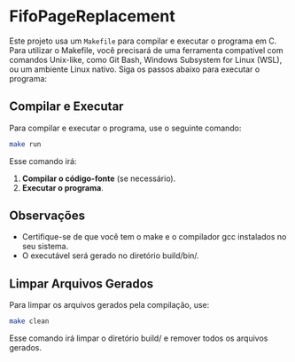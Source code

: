 # FifoPageReplacement

Este projeto usa um `Makefile` para compilar e executar o programa em C. Para utilizar o Makefile, você precisará de uma ferramenta compatível com comandos Unix-like, como Git Bash, Windows Subsystem for Linux (WSL), ou um ambiente Linux nativo. Siga os passos abaixo para executar o programa:

## Compilar e Executar

Para compilar e executar o programa, use o seguinte comando:

```bash
make run
```

Esse comando irá:
1. **Compilar o código-fonte** (se necessário).
2. **Executar o programa**.

## Observações
- Certifique-se de que você tem o make e o compilador gcc instalados no seu sistema.
- O executável será gerado no diretório build/bin/.

## Limpar Arquivos Gerados
Para limpar os arquivos gerados pela compilação, use:
```bash
make clean
```
Esse comando irá limpar o diretório build/ e remover todos os arquivos gerados.
